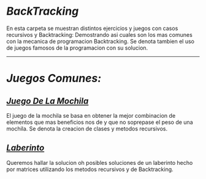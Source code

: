# _BackTracking_

En esta carpeta se muestran distintos ejercicios y juegos con casos recursivos y Backtracking: Demostrando asi cuales son los mas comunes con la mecanica de programacion Backtracking. Se denota tambien el uso de juegos famosos de la programacion con su solucion.

----

# _Juegos Comunes:_

## [_Juego De La Mochila_](./JuegoMochila)
El juego de la mochila se basa en obtener la mejor combinacion de elementos que mas beneficios nos de y que no soprepase el
peso de una mochila. Se denota la creacion de clases y metodos recursivos.

## [_Laberinto_](./Laberinto)
Queremos hallar la solucion oh posibles soluciones de un laberinto hecho por matrices utilizando los metodos recursivos y de Backtracking.

